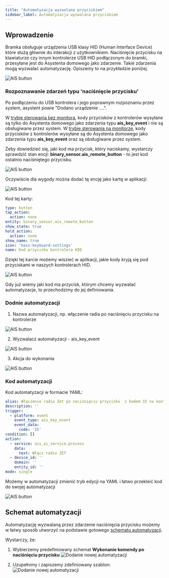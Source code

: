 ```yaml
---
title: "Automatyzacja wyzwalana przyciskiem"
sidebar_label: Automatyzacja wyzwalana przyciskiem
---
```


## Wprowadzenie

Bramka obsługuje urządzenia USB klasy HID (Human Interface Device) które służą głównie do interakcji z użytkownikiem. 
Naciśnięcie przycisku na klawiaturze czy innym kontrolerze USB HID podłączonym do bramki, przesyłane jest do Asystenta domowego jako zdarzenie.
Takie zdarzenia mogą wyzwalać automatyzację. Opiszemy to na przykładzie poniżej.

![AIS button](/img/en/bramka/ais_remote_key_events.jpg)

### Rozpoznawanie zdarzeń typu 'naciśnięcie przycisku'

Po podłączeniu do USB kontrolera i jego poprawnym rozpoznaniu przez system, asystent powie "Dodano urządzenie ....". 

W [trybie sterowania bez monitora](ais_bramka_first_run#sterowanie-bez-monitora), kody przycisków z kontrolerów wysyłane są tylko do Asystenta domowego jako zdarzenia typu **ais_key_event** i nie są obsługiwane przez system.
W [trybie sterowania na monitorze](ais_bramka_first_run#sterowanie-na-monitorze), kody przycisków z kontrolerów wysyłane są do Asystenta domowego jako zdarzenia typu **ais_key_event** oraz są obsługiwane przez system.

Żeby dowiedzieć się, jaki kod ma przycisk, który naciskamy, wystarczy sprawdzić stan encji: **binary_sensor.ais_remote_button** - to jest kod ostatnio naciśniętego przycisku.

![AIS button](/img/en/bramka/ais_remote_key_events_1.png)

Oczywiście dla wygody można dodać tę encję jako kartę w aplikacji:

![AIS button](/img/en/bramka/ais_remote_key_events_2.png)

Kod tej karty:

``` yaml
type: button
tap_action:
  action: none
entity: binary_sensor.ais_remote_button
show_state: true
hold_action:
  action: none
show_name: true
icon: 'hass:keyboard-settings'
name: Kod przycisku kontrolera HID

```
Dzięki tej karcie możemy wiszieć w aplikacji, jakie kody kryją się pod przyciskami w naszych kontrolerach HID.

![AIS button](/img/en/bramka/ais_remote_key_events_0.png)

Gdy już wiemy jaki kod ma przycisk, którym chcemy wyzwalać automatyzacje, to przechodzimy do jej definiowania.


### Dodnie automatyzacji

1. Nazwa automatyzacji, np. włączenie radia po naciśnięciu przycisku na kontrolerze

![AIS button](/img/en/bramka/ais_remote_key_events_3.png)



2. Wyzwalacz automatyzacji - ais_key_event 

![AIS button](/img/en/bramka/ais_remote_key_events_4.png)


3. Akcja do wykonania

![AIS button](/img/en/bramka/ais_remote_key_events_5.png)


### Kod automatyzacji

Kod automatyzacji w formacie YAML:

``` yaml
alias: Włączenie radia Zet po naciśnięciu przycisku  z kodem 15 na kontrolerze
description: ''
trigger:
  - platform: event
    event_type: ais_key_event
    event_data:
      code: '15'
condition: []
action:
  - service: ais_ai_service.process
    data:
      text: Włącz radio ZET
  - device_id: ''
    domain: ''
    entity_id: ''
mode: single
```

Możemy w automatyzacji zmienić tryb edycji na YAML i łatwo przekleić kod do swojej automatyzacji

![AIS button](/img/en/bramka/ais_remote_key_events_6.png)




## Schemat automatyzacji

Automatyzację wyzwalaną przez zdarzenie naciśnięcia przycisku możemy w łatwy sposób utworzyć na podstawie gotowego [schematu automatyzacji](ais_bramka_automation_blueprint).

Wystarczy, że:
1. Wybierzemy predefiniowany schemat **Wykonanie komendy po naciśnięciu przycisku**
![Dodanie nowej automatyzacji](/img/en/bramka/blueprint_button_0.png)

2. Uzupełnimy i zapiszemy zdefiniowany szablon:
![Dodanie nowej automatyzacji](/img/en/bramka/blueprint_button.png)
